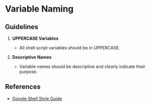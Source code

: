 # Variable Naming

## Guidelines

1. **UPPERCASE Variables**
    - All shell script variables should be in UPPERCASE.

2. **Descriptive Names**
    - Variable names should be descriptive and clearly indicate their purpose.

## References
- [Google Shell Style Guide](https://google.github.io/styleguide/shellguide.html)
